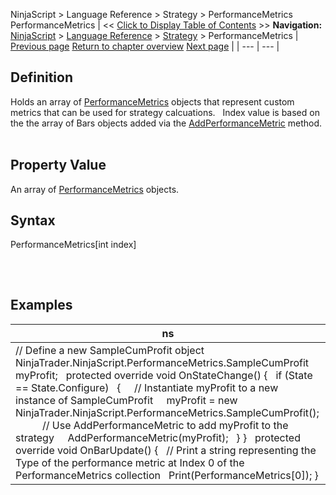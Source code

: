 ﻿
NinjaScript > Language Reference > Strategy > PerformanceMetrics
PerformanceMetrics
| << [Click to Display Table of Contents](strategy_performancemetrics.md) >> **Navigation:**     [NinjaScript](ninjascript.md) > [Language Reference](language_reference_wip.md) > [Strategy](strategy.md) > PerformanceMetrics | [Previous page](orderfillresolutionvalue.md) [Return to chapter overview](strategy.md) [Next page](strategy_plots.md) |
| --- | --- |
## Definition
Holds an array of [PerformanceMetrics](performancemetrics.md) objects that represent custom metrics that can be used for strategy calcuations.
 
Index value is based on the the array of Bars objects added via the [AddPerformanceMetric](addperformancemetric.md) method. 
 
## Property Value
An array of [PerformanceMetrics](performancemetrics.md) objects.
 
## Syntax
PerformanceMetrics[int index]
## 
 
## Examples
| ns |
| --- |
| // Define a new SampleCumProfit object NinjaTrader.NinjaScript.PerformanceMetrics.SampleCumProfit myProfit;   protected override void OnStateChange() {    if (State == State.Configure)    {      // Instantiate myProfit to a new instance of SampleCumProfit      myProfit = new NinjaTrader.NinjaScript.PerformanceMetrics.SampleCumProfit();             // Use AddPerformanceMetric to add myProfit to the strategy      AddPerformanceMetric(myProfit);    } }   protected override void OnBarUpdate() {    // Print a string representing the Type of the performance metric at Index 0 of the PerformanceMetrics collection    Print(PerformanceMetrics[0]); } |
